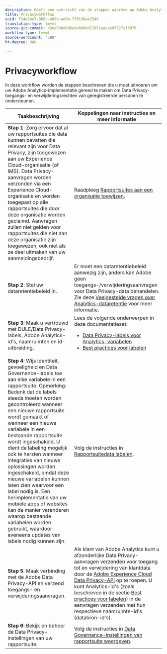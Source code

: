 ```yaml
---
description: Geeft een overzicht van de stappen waarmee uw Adobe Analytics-implementatie de toegang tot Data Privacy en verwijderingsrechten van de betrokkenen ondersteunt.
title: Privacyworkflow
uuid: f24e8be3-8b5c-409b-ad6b-770198ae2549
translation-type: tm+mt
source-git-commit: b3ea538d0d6e6ebbbbd17871aacaed7527cf3976
workflow-type: tm+mt
source-wordcount: '399'
ht-degree: 94%

---
```



# Privacyworkflow

In deze workflow worden de stappen beschreven die u moet uitvoeren om uw Adobe Analytics-implementatie gereed te maken om Data Privacy-toegangs- en verwijderingsrechten van geregistreerde personen te ondersteunen.

| Taakbeschrijving | Koppelingen naar instructies en meer informatie |
|--- |--- |
| **Stap 1**: Zorg ervoor dat al uw rapportsuites die data kunnen bevatten die relevant zijn voor Data Privacy, zijn toegewezen aan uw Experience Cloud-organisatie (of IMS).  Data Privacy-aanvragen worden verzonden via een Experience Cloud-organisatie en worden toegepast op alle rapportsuites die door deze organisatie worden geclaimd. Aanvragen zullen niet gelden voor rapportsuites die niet aan deze organisatie zijn toegewezen, ook niet als ze deel uitmaken van uw aanmeldingsbedrijf. | Raadpleeg [Rapportsuites aan een organisatie toewijzen](https://docs.adobe.com/content/help/nl-NL/core-services/interface/about-core-services/report-suite-mapping.html). |
| **Stap 2**: Stel uw dataretentiebeleid in. | Er moet een dataretentiebeleid aanwezig zijn, anders kan Adobe geen toegangs-/verwijderingsaanvragen voor Data Privacy-data behandelen.  Zie deze [Veelgestelde vragen over Analytics-dataretentie](/help/technotes/data-retention.md) voor meer informatie. |
| **Stap 3**: Maak u vertrouwd met DULE/Data Privacy-labels, Adobe Analytics-id&#39;s, naamruimten en id-uitbreiding. | Lees de volgende onderwerpen in deze documentatieset:<ul><li>[Data Privacy-labels voor Analytics-variabelen](/help/admin/c-data-governance/gdpr-labels.md)</li><li>[Best practices voor labelen](/help/admin/c-data-governance/gdpr-analytics-ids.md)</li></ul> |
| **Stap 4**: Wijs identiteit, gevoeligheid en Data Governance-labels toe aan elke variabele in een rapportsuite.  Opmerking: Bedenk dat de labels steeds moeten worden gecontroleerd wanneer een nieuwe rapportsuite wordt gemaakt of wanneer een nieuwe variabele in een bestaande rapportsuite wordt ingeschakeld. U dient de labeling mogelijk ook te herzien wanneer integraties van nieuwe oplossingen worden ingeschakeld, omdat deze nieuwe variabelen kunnen laten zien waarvoor een label nodig is. Een herimplementatie van uw mobiele apps of websites kan de manier veranderen waarop bestaande variabelen worden gebruikt, waardoor eveneens updates van labels nodig kunnen zijn. | Volg de instructies in [Rapportsuitedata labelen](/help/admin/c-data-governance/gdpr-setup-reportsuite.md). |
| **Stap 5**: Maak verbinding met de Adobe Data Privacy-API en verzend toegangs- en verwijderingsaanvragen. | Als klant van Adobe Analytics kunt u afzonderlijke Data Privacy-aanvragen verzenden voor toegang tot en verwijdering van klantdata door de [Adobe Experience Cloud Data Privacy-API](https://www.adobe.io/apis/experienceplatform/gdpr.html) op te roepen. U kunt Analytics-id&#39;s (zoals beschreven in de sectie [Best practices voor labelen](/help/admin/c-data-governance/gdpr-analytics-ids.md)) in de aanvragen verzenden met hun respectieve naamruimte-id&#39;s (databron-id&#39;s). |
| **Stap 6**: Bekijk en beheer de Data Privacy-instellingen van uw rapportsuite. | Volg de instructies in [Data Governance-instellingen van rapportsuite weergeven](/help/admin/c-data-governance/gdpr-view-settings.md). |
